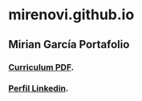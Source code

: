 # mirenovi.github.io
## Mirian García Portafolio

### [Curriculum PDF](https://drive.google.com/file/d/1MfJ-EW47akThpbJJrcVRqke3NVh7CPfw/view?usp=sharing).


### [Perfil Linkedin](https://www.linkedin.com/in/miriangarcia/).
